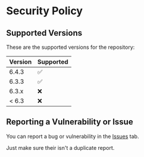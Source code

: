 # Security Policy

## Supported Versions
These are the supported versions for the repository:

| Version | Supported          |
| ------- | ------------------ |
| 6.4.3   | :white_check_mark: |
| 6.3.3   | :white_check_mark: |
| 6.3.x   | :x:                |
| < 6.3   | :x:                |




## Reporting a Vulnerability or Issue

You can report a bug or vulnerability in the [Issues](https://github.com/Destronia/AdBlock_Filter/issues) tab.

Just make sure their isn't a duplicate report.
